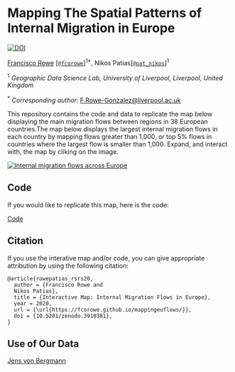 # Mapping The Spatial Patterns of Internal Migration in Europe

[![DOI](https://zenodo.org/badge/273787592.svg)](https://zenodo.org/badge/latestdoi/273787592)

[Francisco Rowe](http://www.franciscorowe.com) [[`@fcorowe`](http://twitter.com/fcorowe)]<sup>1*</sup>, Nikos Patias[[`@pat_nikos`](https://twitter.com/pat_nikos)]<sup>1</sup>

<sup>1</sup> *Geographic Data Science Lab, University of Liverpool, Liverpool, United Kingdom*

<sup>*</sup> *Corresponding author*:
F.Rowe-Gonzalez@liverpool.ac.uk

This repository contains the code and data to replicate the map below displaying the main migration flows between regions in 38 European countries.The map below displays the largest internal migration flows in each country by mapping flows greater than 1,000, or top 5% flows in countries where the largest flow is smaller than 1,000. Expand, and interact with, the map by cliking on the image.

[![Internal migration flows across Europe](fig/fig1.png)](flowmap_EU.html)

## Code

If you would like to replicate this map, here is the code:

[Code](code/EU_flow_map.R)


## Citation

If you use the interative map and/or code, you can give appropriate attribution by using the following citation:

```
@article{rowepatias_rsrs20,
  author = {Francisco Rowe and
  Nikos Patias},
  title = {Interactive Map: Internal Migration Flows in Europe},
  year = 2020,
  url = {\url{https://fcorowe.github.io/mappingeuflows/}},
  doi = {10.5281/zenodo.3910381},
}
```

## Use of Our Data

[Jens von Bergmann](https://flowmap.blue/18QSxtLs-AemUZx4fAL2L3oRAvK8sadCrecEUfOXucWM?v=49.491097,74.070027,2.19,0,0&a=1&b=1&bo=75&c=0&d=1&lt=1&lfm=ALL&col=Default&f=50)
